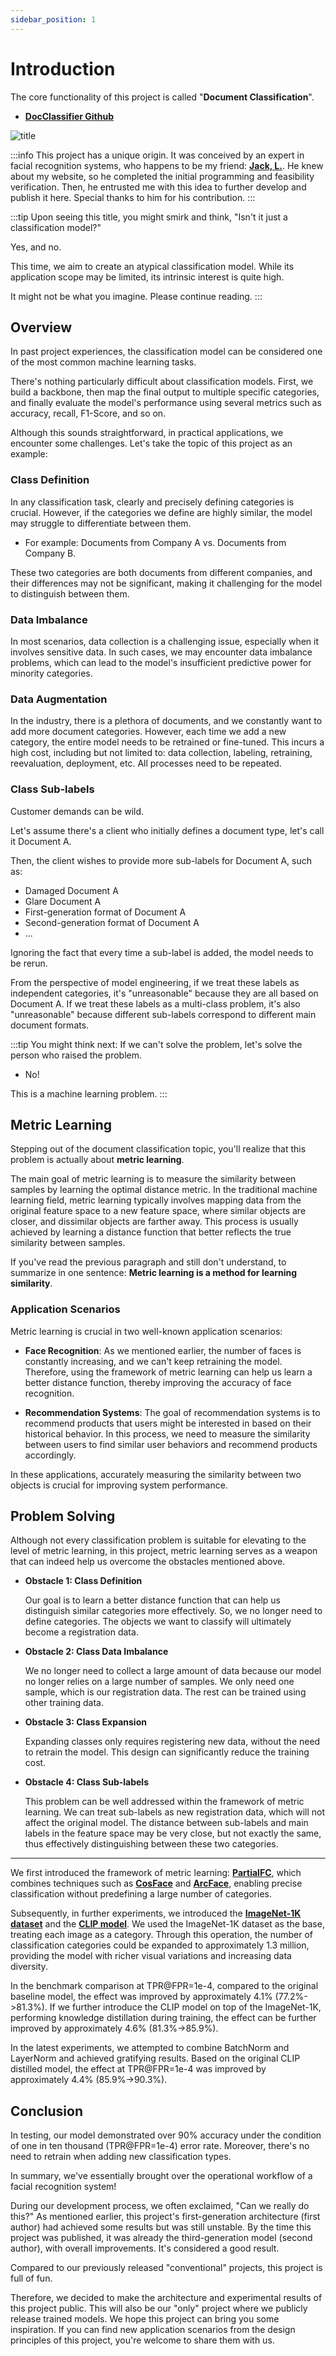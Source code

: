 ```yaml
---
sidebar_position: 1
---
```


# Introduction

The core functionality of this project is called "**Document Classification**".

- [**DocClassifier Github**](https://github.com/DocsaidLab/DocClassifier)

![title](./resources/title.jpg)

:::info
This project has a unique origin. It was conceived by an expert in facial recognition systems, who happens to be my friend: [**Jack, L.**](https://github.com/Jack-Lin-NTU). He knew about my website, so he completed the initial programming and feasibility verification. Then, he entrusted me with this idea to further develop and publish it here. Special thanks to him for his contribution.
:::

:::tip
Upon seeing this title, you might smirk and think, "Isn't it just a classification model?"

Yes, and no.

This time, we aim to create an atypical classification model. While its application scope may be limited, its intrinsic interest is quite high.

It might not be what you imagine. Please continue reading.
:::

## Overview

In past project experiences, the classification model can be considered one of the most common machine learning tasks.

There's nothing particularly difficult about classification models. First, we build a backbone, then map the final output to multiple specific categories, and finally evaluate the model's performance using several metrics such as accuracy, recall, F1-Score, and so on.

Although this sounds straightforward, in practical applications, we encounter some challenges. Let's take the topic of this project as an example:

### Class Definition

In any classification task, clearly and precisely defining categories is crucial. However, if the categories we define are highly similar, the model may struggle to differentiate between them.

- For example: Documents from Company A vs. Documents from Company B.

These two categories are both documents from different companies, and their differences may not be significant, making it challenging for the model to distinguish between them.

### Data Imbalance

In most scenarios, data collection is a challenging issue, especially when it involves sensitive data. In such cases, we may encounter data imbalance problems, which can lead to the model's insufficient predictive power for minority categories.

### Data Augmentation

In the industry, there is a plethora of documents, and we constantly want to add more document categories. However, each time we add a new category, the entire model needs to be retrained or fine-tuned. This incurs a high cost, including but not limited to: data collection, labeling, retraining, reevaluation, deployment, etc. All processes need to be repeated.

### Class Sub-labels

Customer demands can be wild.

Let's assume there's a client who initially defines a document type, let's call it Document A.

Then, the client wishes to provide more sub-labels for Document A, such as:

- Damaged Document A
- Glare Document A
- First-generation format of Document A
- Second-generation format of Document A
- ...

Ignoring the fact that every time a sub-label is added, the model needs to be rerun.

From the perspective of model engineering, if we treat these labels as independent categories, it's "unreasonable" because they are all based on Document A. If we treat these labels as a multi-class problem, it's also "unreasonable" because different sub-labels correspond to different main document formats.

:::tip
You might think next: If we can't solve the problem, let's solve the person who raised the problem.

- No!

This is a machine learning problem.
:::

## Metric Learning

Stepping out of the document classification topic, you'll realize that this problem is actually about **metric learning**.

The main goal of metric learning is to measure the similarity between samples by learning the optimal distance metric. In the traditional machine learning field, metric learning typically involves mapping data from the original feature space to a new feature space, where similar objects are closer, and dissimilar objects are farther away. This process is usually achieved by learning a distance function that better reflects the true similarity between samples.

If you've read the previous paragraph and still don't understand, to summarize in one sentence: **Metric learning is a method for learning similarity**.

### Application Scenarios

Metric learning is crucial in two well-known application scenarios:

- **Face Recognition**: As we mentioned earlier, the number of faces is constantly increasing, and we can't keep retraining the model. Therefore, using the framework of metric learning can help us learn a better distance function, thereby improving the accuracy of face recognition.

- **Recommendation Systems**: The goal of recommendation systems is to recommend products that users might be interested in based on their historical behavior. In this process, we need to measure the similarity between users to find similar user behaviors and recommend products accordingly.

In these applications, accurately measuring the similarity between two objects is crucial for improving system performance.

## Problem Solving

Although not every classification problem is suitable for elevating to the level of metric learning, in this project, metric learning serves as a weapon that can indeed help us overcome the obstacles mentioned above.

- **Obstacle 1: Class Definition**

    Our goal is to learn a better distance function that can help us distinguish similar categories more effectively. So, we no longer need to define categories. The objects we want to classify will ultimately become a registration data.

- **Obstacle 2: Class Data Imbalance**

    We no longer need to collect a large amount of data because our model no longer relies on a large number of samples. We only need one sample, which is our registration data. The rest can be trained using other training data.

- **Obstacle 3: Class Expansion**

    Expanding classes only requires registering new data, without the need to retrain the model. This design can significantly reduce the training cost.

- **Obstacle 4: Class Sub-labels**

    This problem can be well addressed within the framework of metric learning. We can treat sub-labels as new registration data, which will not affect the original model. The distance between sub-labels and main labels in the feature space may be very close, but not exactly the same, thus effectively distinguishing between these two categories.

---

We first introduced the framework of metric learning: [**PartialFC**](https://arxiv.org/abs/2203.15565), which combines techniques such as [**CosFace**](https://arxiv.org/abs/1801.09414) and [**ArcFace**](https://arxiv.org/abs/1801.07698), enabling precise classification without predefining a large number of categories.

Subsequently, in further experiments, we introduced the [**ImageNet-1K dataset**](https://www.image-net.org/) and the [**CLIP model**](https://arxiv.org/abs/2103.00020). We used the ImageNet-1K dataset as the base, treating each image as a category. Through this operation, the number of classification categories could be expanded to approximately 1.3 million, providing the model with richer visual variations and increasing data diversity.

In the benchmark comparison at TPR@FPR=1e-4, compared to the original baseline model, the effect was improved by approximately 4.1% (77.2%->81.3%). If we further introduce the CLIP model on top of the ImageNet-1K, performing knowledge distillation during training, the effect can be further improved by approximately 4.6% (81.3%->85.9%).

In the latest experiments, we attempted to combine BatchNorm and LayerNorm and achieved gratifying results. Based on the original CLIP distilled model, the effect at TPR@FPR=1e-4 was improved by approximately 4.4% (85.9%->90.3%).

## Conclusion

In testing, our model demonstrated over 90% accuracy under the condition of one in ten thousand (TPR@FPR=1e-4) error rate. Moreover, there's no need to retrain when adding new classification types.

In summary, we've essentially brought over the operational workflow of a facial recognition system!

During our development process, we often exclaimed, "Can we really do this?" As mentioned earlier, this project's first-generation architecture (first author) had achieved some results but was still unstable. By the time this project was published, it was already the third-generation model (second author), with overall improvements. It's considered a good result.

Compared to our previously released "conventional" projects, this project is full of fun.

Therefore, we decided to make the architecture and experimental results of this project public. This will also be our "only" project where we publicly release trained models. We hope this project can bring you some inspiration. If you can find new application scenarios from the design principles of this project, you're welcome to share them with us.